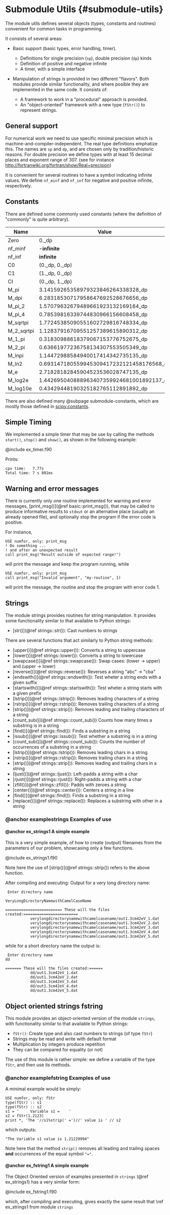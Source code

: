# Submodule Utils {#submodule-utils}

The module utils defines several objects (types, constants and routines) convenient for common tasks in programming.

It consists of several areas:

  * Basic support (basic types, error handling, timer).
      * Definitions for single precision (`sp`), double precision (`dp`) kinds
      * Definition of positive and negative infinite
      * A timer, with a simple interface

  * Manipulation of strings is provided in two different "flavors". Both modules provide similar functionality, and where posible they are implemented in the same code. It consists of:
      * A framework to work in a "procedural" approach is provided.
      * An "object-oriented" framework with a new type (`fStr()`) to represent strings.

## General support


For numerical work we need to use specific minimal precision which is
machine-and-compiler-independent. The real type definitions emphatize this.
The names are `sp` and `dp`, and are chosen only by tradition/historic reasons.
For double precision we define types with at least 15 decimal places and exponent range of 307.
(see for instance http://fortranwiki.org/fortran/show/Real+precision)
  
It is convenient for several routines to have a symbol indicating infinite values. We define `nf_minf` and `nf_inf` for negative and positive infinite, respectively.



## Constants


There are defined some commonly used constants (where the definition of "commonly" is quite arbitrary).


| Name       | Value                                     |
|------------|-------------------------------------------|
| Zero       | 0._dp                                     |
| nf_minf    | **-infinite**                             |
| nf_inf     | **infinite**                              |
| C0         | (0._dp, 0._dp)                            |
| C1         | (1._dp, 0._dp)                            |
| CI         | (0._dp, 1._dp)                            |
| M_pi       | 3.14159265358979323846264338328_dp        |
| M_dpi      | 6.28318530717958647692528676656_dp        |
| M_pi_2     | 1.57079632679489661923132169164_dp        |
| M_pi_4     | 0.78539816339744830966156608458_dp        |
| M_sqrtpi   | 1.77245385090551602729816748334_dp        |
| M_2_sqrtpi | 1.12837916709551257389615890312_dp        |
| M_1_pi     | 0.31830988618379067153776752675_dp        |
| M_2_pi     | 0.63661977236758134307553505349_dp        |
| M_lnpi     | 1.14472988584940017414342735135_dp        |
| M_ln2      | 0.693147180559945309417232121458176568_dp |
| M_e        | 2.71828182845904523536028747135_dp        |
| M_log2e    | 1.442695040888963407359924681001892137_dp |
| M_log10e   | 0.43429448190325182765112891892_dp        |


There are also defined many @subpage submodule-constants, which are mostly those defined in [scipy.constants](https://docs.scipy.org/doc/scipy/reference/constants.html).

## Simple Timing 

We implemented a simple timer that may be use by calling the methods `start()`, `stop()` and `show()`, as shown in the following example:

@include ex_timer.f90

Prints:
```{.shell-session}
cpu time:   7.77s
Total time: 7 s 801ms 
```

## Warning and error messages

There is currently only one routine implemented for warning and error messages, [print_msg()](@ref basic::print_msg()), that may be called to produce informative results to `stdout` or an alternative place (usually an already opened file), and optionally stop the program if the error code is positive.

For instance,

```{.f90}
USE numfor, only: print_msg
! Do something ...
! and after an unexpected result
call print_msg("Result outside of expected range!") 
```
will print the message and keep the program running, while
```{.f90}
USE numfor, only: print_msg
call print_msg("Invalid argument", "my-routine", 1) 
```
will print the message, the routine and stop the program with error code 1.


## Strings ##

The module strings provides routines for string manipulation. It provides some functionality similar to that available to Python strings:

  + [str()](@ref strings::str()): Cast numbers to strings
  
There are several functions that act similarly to Python string methods:
  
  + [upper()](@ref strings::upper()): Converts a string to uppercase
  + [lower()](@ref strings::lower()): Converts a string to lowercase
  + [swapcase()](@ref strings::swapcase()): Swap cases: (lower -> upper) and (upper -> lower)
  + [reverse()](@ref strings::reverse()): Reverses a string "abc" -> "cba"
  + [endswith()](@ref strings::endswith()): Test wheter a string ends with a given suffix
  + [startswith()](@ref strings::startswith()): Test wheter a string starts with a given prefix
  + [lstrip()](@ref strings::lstrip()): Removes leading characters of a string
  + [rstrip()](@ref strings::rstrip()): Removes trailing characters of a string
  + [strip()](@ref strings::strip()): Removes leading and trailing characters of a string
  + [count_sub()](@ref strings::count_sub()) Counts how many times a substring is in a string
  + [find()](@ref strings::find()): Finds a substring in a string
  + [issub()](@ref strings::issub()): Test whether a substring is in a string
  + [count_sub()](@ref strings::count_sub()): Counts the number of occurrences of a substring in a string
  + [lstrip()](@ref strings::lstrip()): Removes leading chars in a string
  + [rstrip()](@ref strings::rstrip()): Removes trailing chars in a string
  + [strip()](@ref strings::strip()): Removes leading and trailing chars in a string
  + [ljust()](@ref strings::ljust()): Left-padds a string with a char
  + [rjust()](@ref strings::rjust()): Right-padds a string with a char
  + [zfill()](@ref strings::zfill()): Padds with zeroes a string
  + [center()](@ref strings::center()): Centers a string in a line
  + [find()](@ref strings::find()): Finds a substring in a string
  + [replace()](@ref strings::replace()): Replaces a substring with other in a string

### @anchor examplestrings Examples of use  ###


#### @anchor ex_strings1 A simple example 

This is a very simple example, of how to create (output) filenames from the parameters of our problem, showcasing only a few functions.

@include ex_strings1.f90

Note here the use of [strip()](@ref strings::strip()) refers to the above function.


After compiling and executing:
Output for a very long directory name:
```{.shell-session}
 Enter directory name

VeryLongDirectoryNamewithCamelCaseName

========================= These will the files created:========================
           verylongdirectorynamewithcamelcasename/out1.3cm42eV_1.dat
           verylongdirectorynamewithcamelcasename/out1.3cm42eV_2.dat
           verylongdirectorynamewithcamelcasename/out1.3cm42eV_3.dat
           verylongdirectorynamewithcamelcasename/out1.3cm42eV_4.dat
           verylongdirectorynamewithcamelcasename/out1.3cm42eV_5.dat
```

while for a short directory name the output is:

```{.shell-session}
 Enter directory name
dd

======= These will the files created:======
           dd/out1.3cm42eV_1.dat
           dd/out1.3cm42eV_2.dat
           dd/out1.3cm42eV_3.dat
           dd/out1.3cm42eV_4.dat
           dd/out1.3cm42eV_5.dat
```

## Object oriented strings fstring

This module provides an object-oriented version of the module `strings`, with functionality similar to that available to Python strings:
  + `fStr()`: Create type and also cast numbers to strings (of type `fStr`)
  + Strings may be read and write with default format
  + Multiplication by integers produce repetition
  + They can be compared for equality (or not)


The use of this module is rather simple: we define a variable of the type `fStr`, and then use its methods. 


### @anchor examplefstring Examples of use

A minimal example would be simply:

```{.f90}
USE numfor, only: fStr
type(fStr) :: s1
type(fStr) :: s2
s1 = '     Variable s1 =    '
s2 = fStr(1.2123)
print *, 'The '//s1%strip(' =')//' value is ' // s2
```

which outputs:

```{.bash}
"The Variable s1 value is 1.21229994"
```

Note here that the method `strip()` removes all leading and trailing spaces **and** occurrences of the equal symbol `"="`.

#### @anchor ex_fstring1 A simple example 

The Object Oriented version of examples presented in `strings` (@ref ex_strings1) has a very similar form:

@include ex_fstring1.f90

which, after compiling and executing, gives exactly the same result that \ref ex_strings1 from module `strings`

